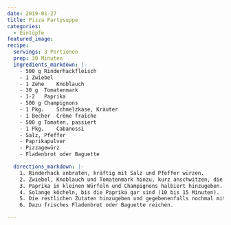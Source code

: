 ```yaml
---
date: 2019-01-27
title: Pizza Partysuppe
categories:
  - Eintöpfe
featured_image:
recipe:
  servings: 3 Portionen
  prep: 30 Minuten
  ingredients_markdown: |-
    - 500 g Rinderhackfleisch
    - 1	Zwiebel
    - 1 Zehe	Knoblauch
    - 30 g	Tomatenmark
    - 1-2	Paprika
    - 500 g	Champignons
    - 1 Pkg.	Schmelzkäse, Kräuter
    - 1 Becher	Crème fraîche
    - 500 g	Tomaten, passiert
    - 1 Pkg.	Cabanossi
    - Salz, Pfeffer
    - Paprikapulver
    - Pizzagewürz
    - Fladenbrot oder Baguette

  directions_markdown: |-
    1. Rinderhack anbraten, kräftig mit Salz und Pfeffer würzen.
    2. Zwiebel, Knoblauch und Tomatenmark hinzu, kurz anschwitzen, die passierten Tomaten dazu.
    3. Paprika in kleinen Würfeln und Champignons halbiert hinzugeben.
    4. Solange köcheln, bis die Paprika gar sind (10 bis 15 Minuten).
    5. Die restlichen Zutaten hinzugeben und gegebenenfalls nochmal mit Salz und Pfeffer abschmecken.
    6. Dazu frisches Fladenbrot oder Baguette reichen.

---
```

